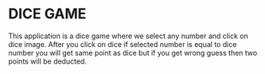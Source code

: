 
# DICE GAME

This application is a dice game where we select any number and click on dice image. 
After you click on dice if selected number is equal to dice number you will get same point as dice but if you get wrong guess then two points will be deducted. 

